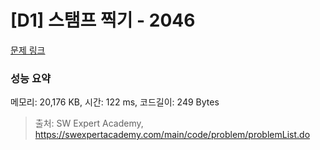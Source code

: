# [D1] 스탬프 찍기 - 2046 

[문제 링크](https://swexpertacademy.com/main/code/problem/problemDetail.do?contestProbId=AV5QKdT6AyYDFAUq) 

### 성능 요약

메모리: 20,176 KB, 시간: 122 ms, 코드길이: 249 Bytes



> 출처: SW Expert Academy, https://swexpertacademy.com/main/code/problem/problemList.do